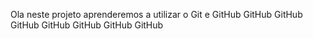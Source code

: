 Ola neste projeto aprenderemos a utilizar o Git e GitHub
GitHub
GitHub
GitHub
GitHub
GitHub
GitHub
GitHub
